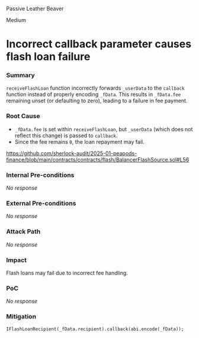Passive Leather Beaver

Medium

# Incorrect callback parameter causes flash loan failure

### Summary

`receiveFlashLoan` function incorrectly forwards `_userData` to the `callback` function instead of properly encoding `_fData`. This results in `_fData.fee` remaining unset (or defaulting to zero), leading to a failure in fee payment.

### Root Cause

- `_fData.fee` is set within `receiveFlashLoan`, but `_userData` (which does not reflect this change) is passed to `callback`.
- Since the fee remains `0`, the loan repayment may fail.

https://github.com/sherlock-audit/2025-01-peapods-finance/blob/main/contracts/contracts/flash/BalancerFlashSource.sol#L56

### Internal Pre-conditions

_No response_

### External Pre-conditions

_No response_

### Attack Path

_No response_

### Impact

Flash loans may fail due to incorrect fee handling.

### PoC

_No response_

### Mitigation

```solidity
IFlashLoanRecipient(_fData.recipient).callback(abi.encode(_fData));
```